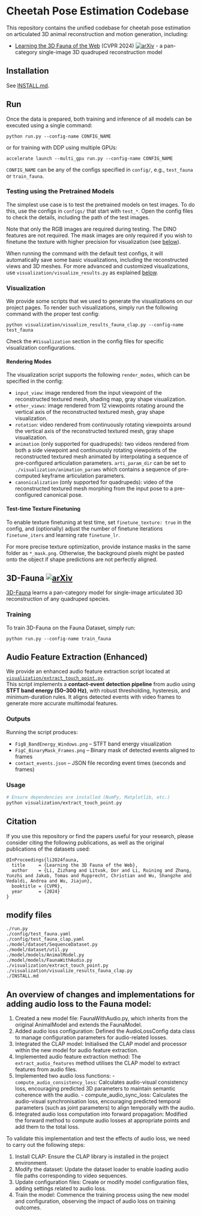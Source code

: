 # Cheetah Pose Estimation Codebase

This repository contains the unified codebase for cheetah pose estimation on articulated 3D animal reconstruction and motion generation, including:

- [Learning the 3D Fauna of the Web](https://kyleleey.github.io/3DFauna/) (CVPR 2024) [![arXiv](https://img.shields.io/badge/arXiv-2401.02400-b31b1b.svg?style=flat-square)](https://arxiv.org/abs/2401.02400) - a pan-category single-image 3D quadruped reconstruction model


## Installation
See [INSTALL.md](./INSTALL.md).


## Run
Once the data is prepared, both training and inference of all models can be executed using a single command:
```shell
python run.py --config-name CONFIG_NAME
```
or for training with DDP using multiple GPUs:
```shell
accelerate launch --multi_gpu run.py --config-name CONFIG_NAME
```
`CONFIG_NAME` can be any of the configs specified in `config/`, e.g., `test_fauna` or `train_fauna`.

### Testing using the Pretrained Models
The simplest use case is to test the pretrained models on test images. To do this, use the configs in `configs/` that start with `test_*`. Open the config files to check the details, including the path of the test images.

Note that only the RGB images are required during testing. The DINO features are not required. The mask images are only required if you wish to finetune the texture with higher precision for visualization (see [below](#test-time-texture-finetuning)).

When running the command with the default test configs, it will automatically save some basic visualizations, including the reconstructed views and 3D meshes. For more advanced and customized visualizations, use `visualization/visualize_results.py` as explained [below](#visualization).

### Visualization
We provide some scripts that we used to generate the visualizations on our project pages. To render such visualizations, simply run the following command with the proper test config:
```shell
python visualization/visualize_results_fauna_clap.py --config-name test_fauna
```

Check the `#Visualization` section in the config files for specific visualization configurations.

#### Rendering Modes
The visualization script supports the following `render_modes`, which can be specified in the config:
- `input_view`: image rendered from the input viewpoint of the reconstructed textured mesh, shading map, gray shape visualization.
- `other_views`: image rendered from 12 viewpoints rotating around the vertical axis of the reconstructed textured mesh, gray shape visualization.
- `rotation`: video rendered from continuously rotating viewpoints around the vertical axis of the reconstructed textured mesh, gray shape visualization.
- `animation` (only supported for quadrupeds): two videos rendered from both a side viewpoint and continuously rotating viewpoints of the reconstructed textured mesh animated by interpolating a sequence of pre-configured articulation parameters. `arti_param_dir` can be set to `./visualization/animation_params` which contains a sequence of pre-computed keyframe articulation parameters.
- `canonicalization` (only supported for quadrupeds): video of the reconstructed textured mesh morphing from the input pose to a pre-configured canonical pose.

#### Test-time Texture Finetuning
To enable texture finetuning at test time, set `finetune_texture: true` in the config, and (optionally) adjust the number of finetune iterations `finetune_iters` and learning rate `finetune_lr`.

For more precise texture optimization, provide instance masks in the same folder as `*_mask.png`. Otherwise, the background pixels might be pasted onto the object if shape predictions are not perfectly aligned.


## 3D-Fauna [![arXiv](https://img.shields.io/badge/arXiv-2401.02400-b31b1b.svg?style=flat-square)](https://arxiv.org/abs/2401.02400)
[3D-Fauna](https://kyleleey.github.io/3DFauna/) learns a pan-category model for single-image articulated 3D reconstruction of any quadruped species.

### Training
To train 3D-Fauna on the Fauna Dataset, simply run:
```shell
python run.py --config-name train_fauna
```

## Audio Feature Extraction (Enhanced)

We provide an enhanced audio feature extraction script located at  
[`visualization/extract_touch_point.py`](visualization/extract_touch_point.py).  
This script implements a **contact-event detection pipeline** from audio using **STFT band energy (50–300 Hz)**, with robust thresholding, hysteresis, and minimum-duration rules. It aligns detected events with video frames to generate more accurate multimodal features.

### Outputs
Running the script produces:
- `FigB_BandEnergy_Windows.png` – STFT band energy visualization  
- `FigC_BinaryMask_Frames.png` – Binary mask of detected events aligned to frames  
- `contact_events.json` – JSON file recording event times (seconds and frames)

### Usage
```bash
# Ensure dependencies are installed (NumPy, Matplotlib, etc.)
python visualization/extract_touch_point.py
```

## Citation
If you use this repository or find the papers useful for your research, please consider citing the following publications, as well as the original publications of the datasets used:

```
@InProceedings{li2024fauna,
  title     = {Learning the 3D Fauna of the Web},
  author    = {Li, Zizhang and Litvak, Dor and Li, Ruining and Zhang, Yunzhi and Jakab, Tomas and Rupprecht, Christian and Wu, Shangzhe and Vedaldi, Andrea and Wu, Jiajun},
  booktitle = {CVPR},
  year      = {2024}
}
```

## modify files
```
./run.py
./config/test_fauna.yaml
./config/test_fauna_clap.yaml
./model/dataset/SequenceDataset.py
./model/dataset/util.py
./model/models/AnimalModel.py
./model/models/FaunaWithAudio.py
./visualization/extract_touch_point.py
./visualization/visualize_results_fauna_clap.py
./INSTALL.md
```
## An overview of changes and implementations for adding audio loss to the Fauna model:

  1. Created a new model file: FaunaWithAudio.py, which inherits from the original AnimalModel and extends the FaunaModel.
  2. Added audio loss configuration: Defined the AudioLossConfig data class to manage configuration parameters for audio-related losses.
  3. Integrated the CLAP model: Initialised the CLAP model and processor within the new model for audio feature extraction.
  4. Implemented audio feature extraction method: The `extract_audio_features` method utilises the CLAP model to extract features from audio files.
  5. Implemented two audio loss functions:
    - `compute_audio_consistency_loss`: Calculates audio-visual consistency loss, encouraging predicted 3D parameters to maintain semantic coherence with the audio.
    - compute_audio_sync_loss: Calculates the audio-visual synchronisation loss, encouraging predicted temporal parameters (such as joint parameters) to align temporally with the audio.
  6. Integrated audio loss computation into forward propagation: Modified the forward method to compute audio losses at appropriate points and add them to the total loss.

To validate this implementation and test the effects of audio loss, we need to carry out the following steps:

  1. Install CLAP: Ensure the CLAP library is installed in the project environment.
  2. Modify the dataset: Update the dataset loader to enable loading audio file paths corresponding to video sequences.
  3. Update configuration files: Create or modify model configuration files, adding settings related to audio loss.
  4. Train the model: Commence the training process using the new model and configuration, observing the impact of audio loss on training outcomes.
